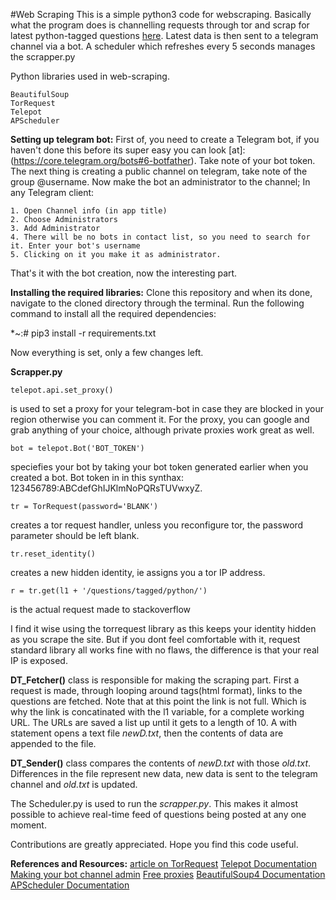 #Web Scraping
This is a simple python3 code for webscraping. Basically what the program does is channelling requests through tor and 
scrap for latest python-tagged questions [here](https://www.stackoverflow.com). Latest data is then sent to a telegram
channel via a bot. A scheduler which refreshes every 5 seconds manages the scrapper.py

 Python libraries used in web-scraping.

    BeautifulSoup
    TorRequest		
    Telepot	
    APScheduler		

**Setting up telegram bot:**
First of, you need to create a Telegram bot, if you haven't done this before its super easy you can look 
[at]: (https://core.telegram.org/bots#6-botfather). Take note of your bot token. The next thing is creating a public
channel on telegram, take note of the group @username. Now make the bot an administrator to the channel;
In any Telegram client:

    1. Open Channel info (in app title)
    2. Choose Administrators
    3. Add Administrator
    4. There will be no bots in contact list, so you need to search for it. Enter your bot's username
    5. Clicking on it you make it as administrator.

That's it with the bot creation, now the interesting part.

**Installing the required libraries:**
Clone this repository and when its done, navigate to the cloned directory through the terminal. Run the following
command to install all the required dependencies:
	
*~:# pip3 install -r requirements.txt 

Now everything is set, only a few changes left.

**Scrapper.py**
    
    telepot.api.set_proxy() 
is used to set a proxy for your telegram-bot in case they are blocked in your region
otherwise you can comment it. For the proxy, you can google and grab anything of your choice, although private
proxies work great as well.

    bot = telepot.Bot('BOT_TOKEN') 
speciefies your bot by taking your bot token generated earlier when you created a bot.
Bot token in in this synthax: 123456789:ABCdefGhIJKlmNoPQRsTUVwxyZ.

    tr = TorRequest(password='BLANK') 
creates a tor request handler, unless you reconfigure tor, the password parameter 
should be left blank. 

    tr.reset_identity() 
creates a new hidden identity, ie assigns you a tor IP address.

    r = tr.get(l1 + '/questions/tagged/python/') 
is the  actual request made to stackoverflow

I find it wise using the torrequest library as this keeps your identity hidden as
you scrape the site. But if you dont feel comfortable with it, request standard library all works fine with no flaws, 
the difference is that your real IP is exposed.

**DT_Fetcher()**
class is responsible for making the scraping part. First a request is made, through looping around 
tags(html format), links to the questions are fetched. Note that at this point the link is not full. Which is why 
the link is concatinated with the l1 variable, for a complete working URL. The URLs are saved a list up until it 
gets to a length of 10. A with statement opens a text file *newD.txt*, then the contents of data are appended to the file.

**DT_Sender()**
class compares the contents of *newD.txt* with those *old.txt*. Differences in the file represent new data, new data
is sent to the telegram channel and *old.txt* is updated.

The Scheduler.py is used to run the *scrapper.py*. This makes it almost possible to achieve real-time feed of questions 
being posted at any one moment.

Contributions are greatly appreciated. Hope you find this code useful.

**References and Resources:**
[article on TorRequest](https://www.scrapehero.com/make-anonymous-requests-using-tor-python/)
[Telepot Documentation](https://telepot.readthedocs.io/en/latest/)
[Making your bot channel admin](https://telmemeber.com/single/7/Make-telegram-bot-your-channel-admin)
[Free proxies](https://free-proxy-list.net/)
[BeautifulSoup4 Documentation](https://pypi.org/project/beautifulsoup4/)
[APScheduler Documentation](https://apscheduler.readthedocs.io/en/v3.6.0/userguide.html#code-examples)
